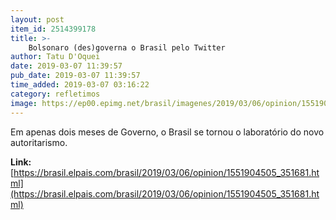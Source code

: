 ```yaml
---
layout: post
item_id: 2514399178
title: >-
    Bolsonaro (des)governa o Brasil pelo Twitter
author: Tatu D'Oquei
date: 2019-03-07 11:39:57
pub_date: 2019-03-07 11:39:57
time_added: 2019-03-07 03:16:22
category: refletimos
image: https://ep00.epimg.net/brasil/imagenes/2019/03/06/opinion/1551904505_351681_1551913385_rrss_normal.jpg
---
```


Em apenas dois meses de Governo, o Brasil se tornou o laboratório do novo autoritarismo.

**Link:** [https://brasil.elpais.com/brasil/2019/03/06/opinion/1551904505_351681.html](https://brasil.elpais.com/brasil/2019/03/06/opinion/1551904505_351681.html)

